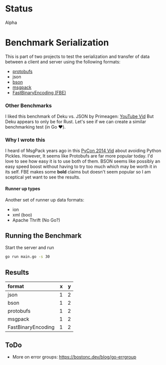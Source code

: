 # Status
Alpha

# Benchmark Serialization
This is part of two projects to test the serialization and transfer
of data between a client and server using the following formats:

 - [protobufs](https://developers.google.com/protocol-buffers/)
 - json
 - [bson](https://bsonspec.org/)
 - [msgpack](https://msgpack.org/)
 - [FastBinaryEncoding (FBE)](https://github.com/chronoxor/FastBinaryEncoding)

### Other Benchmarks
I liked this benchmark of Deku vs. JSON by Primeagen: [YouTube Vid](https://www.youtube.com/watch?v=MuCK81q1edU)
But Deku appears to only be for Rust. 
Let's see if we can create a similar benchmarking test (in Go :heart:).

### Why I wrote this
I heard of MsgPack years ago in this [PyCon 2014 Vid](https://www.youtube.com/watch?v=7KnfGDajDQw) about avoiding Python Pickles.
However, It seems like Protobufs are far more popular today. 
I'd love to see how easy it is to use both of them. 
BSON seems like possibly an easy speed boost without having to try too much which may be worth it in its self.
FBE makes some __bold__ claims but doesn't seem popular so I am sceptical yet want to see the results.

#### Runner up types
Another set of runner up data formats:
 - ion
 - xml (boo)
 - Apache Thrift (No Go?)

## Running the Benchmark
Start the server and run
```bash
go run main.go -s 30
```

## Results

|format | x | y
|:---|---:|---:|
|json | 1 | 2|
|bson | 1 | 2|
|protobufs| 1 | 2|
|msgpack| 1 | 2|
|FastBinaryEncoding| 1 | 2|


## ToDo
 - More on error groups: https://bostonc.dev/blog/go-errgroup
